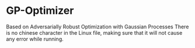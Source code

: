 # GP-Optimizer
Based on Adversarially Robust Optimization with Gaussian Processes
There is no chinese character in the Linux file, making sure that it will not cause any error while running.

